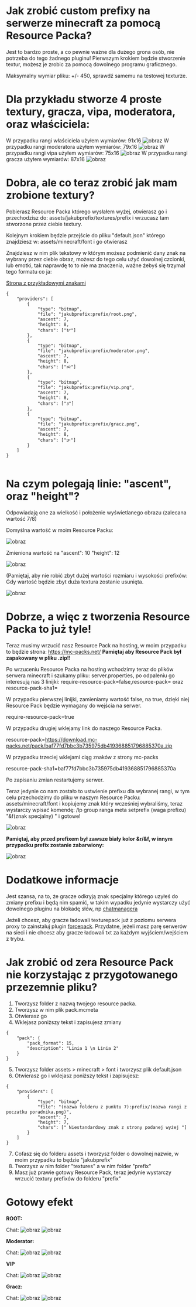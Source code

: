 # Jak zrobić custom prefixy na serwerze minecraft za pomocą Resource Packa?

Jest to bardzo proste, a co pewnie ważne dla dużego grona osób, nie potrzeba do tego żadnego pluginu!
Pierwszym krokiem będzie stworzenie textur, możesz je zrobic za pomocą dowolnego programu graficznego.

Maksymalny wymiar pliku: +/- 450, sprawdź samemu na testowej texturze.

# Dla przykładu stworze 4 proste textury, gracza, vipa, moderatora, oraz właściciela:

W przypadku rangi właściciela użyłem wymiarów:
91x16 ![obraz](https://github.com/user-attachments/assets/806ef04f-92a1-4480-a0c1-245ee7724185)
W przypadku rangi moderatora użyłem wymiarów:
79x16 ![obraz](https://github.com/user-attachments/assets/5cf5a056-3ecd-4968-b1eb-dae54fc78554)
W przypadku rangi vipa użyłem wymiarów:
75x16 ![obraz](https://github.com/user-attachments/assets/80da3696-c153-411e-95df-e80ead225abf)
W przypadku rangi gracza użyłem wymiarów:
87x16 ![obraz](https://github.com/user-attachments/assets/4fdb46a1-31b1-4de5-b3c9-3719414fda27)

# Dobra, ale co teraz zrobić jak mam zrobione textury?
Pobierasz Resource Packa którego wysłałem wyżej, otwierasz go i przechodzisz do: assets/jakubprefix/textures/prefix i wrzucasz tam stworzone przez ciebie textury.

Kolejnym krokiem będzie przejście do pliku "default.json" którego znajdziesz w: assets/minecraft/font i go otwierasz

Znajdziesz w nim plik tekstowy w którym możesz podmienić dany znak na wybrany przez ciebie obraz, możesz do tego celu użyć dowolnej czcionki, lub emotki, tak naprawdę to to nie ma znaczenia, ważne żebyś się trzymał tego formatu co ja:

[Strona z przykładowymi znakami](https://jrgraphix.net/r/Unicode/E000-F8FF)
```
{
    "providers": [
        {
            "type": "bitmap",
            "file": "jakubprefix:prefix/root.png",
            "ascent": 7,
            "height": 8,
            "chars": ["ᜀ"]
        },
        {
            "type": "bitmap",
            "file": "jakubprefix:prefix/moderator.png",
            "ascent": 7,
            "height": 8,
            "chars": ["ᜁ"]
        },
        {
            "type": "bitmap",
            "file": "jakubprefix:prefix/vip.png",
            "ascent": 7,
            "height": 8,
            "chars": ["ᜂ"]
        },
        {
            "type": "bitmap",
            "file": "jakubprefix:prefix/gracz.png",
            "ascent": 7,
            "height": 8,
            "chars": ["ᜃ"]
        }
    ]
}


```
# Na czym polegają linie: "ascent", oraz "height"?


Odpowiadają one za wielkość i położenie wyświetlanego obrazu (zalecana wartość 7/8)

Domyślna wartość w moim Resource Packu:

![obraz](https://github.com/user-attachments/assets/aaa07922-7122-47e5-ab4b-0e9342c1fcec)

Zmieniona wartość na 
"ascent": 10
"height": 12

![obraz](https://github.com/user-attachments/assets/e98e70c5-e33e-41fe-a7a0-63c03fbfac7a)

(Pamiętaj, aby nie robić zbyt dużej wartości rozmiaru i wysokości prefixów: Gdy wartość będzie zbyt duża textura zostanie usunięta.

![obraz](https://github.com/user-attachments/assets/b6741a79-7a0f-4cd5-992c-d071360d8d87)

# Dobrze, a więc z tworzenia Resource Packa to już tyle!

Teraz musimy wrzucić nasz Resource Pack na hosting, w moim przypadku to będzie strona: https://mc-packs.net/ 
**Pamiętaj aby Resource Pack był zapakowany w pliku .zip!!**

Po wrzuceniu Resource Packa na hosting wchodzimy teraz do plików serwera minecraft i szukamy pliku: server.properties, po odpaleniu go interesują nas 3 linijki:
require-resource-pack=false,resource-pack= oraz resource-pack-sha1=

W przypadku pierwszej linijki, zamieniamy wartość false, na true, dzięki niej Resource Pack będzie wymagany do wejścia na serwer.

require-resource-pack=true

W przypadku drugiej wklejamy link do naszego Resource Packa.

resource-pack=https://download.mc-packs.net/pack/baf77fd7bbc3b735975db419368851796885370a.zip

W przypadku trzeciej wklejami ciąg znaków z strony mc-packs

resource-pack-sha1=baf77fd7bbc3b735975db419368851796885370a

Po zapisaniu zmian restartujemy serwer.

Teraz jedynie co nam zostało to ustwienie prefixu dla wybranej rangi, w tym celu przechodzimy do pliku w naszym Resource Packu: assets/minecraft/font i kopiujemy znak który wcześniej wybraliśmy, teraz wystarczy wpisać komendę:
/lp group ranga meta setprefix (waga prefixu) "&f(znak specjalny) " i gotowe!

![obraz](https://github.com/user-attachments/assets/aaa07922-7122-47e5-ab4b-0e9342c1fcec)

**Pamiętaj, aby przed prefixem był zawsze biały kolor &r/&f, w innym przypadku prefix zostanie zabarwiony:**

![obraz](https://github.com/user-attachments/assets/d445d342-a27d-4fa4-a08f-412c91809e8f)


# Dodatkowe informacje
Jest szansa, na to, że gracze odkryją znak specjalny którego uzyłeś do zmiany prefixu i będą nim spamić, w takim wypadku jedynie wystarczy użyć dowolnego pluginu na blokadę słów, np [chatmanagera](https://www.spigotmc.org/resources/chat-manager-1-8-1-20-30-features-and-40-commands.52245/ )

Jeżeli chcesz, aby gracze ładowali texturepack już z poziomu serwera proxy to zainstaluj plugin [forcepack](https://github.com/SamB440/ForcePack/releases). Przydatne, jeżeli masz parę serwerów na sieci i nie chcesz aby gracze ładowali txt za każdym wyjściem/wejściem z trybu. 




# Jak zrobić od zera Resource Pack nie korzystając z przygotowanego przezemnie pliku?

1. Tworzysz folder z nazwą twojego resource packa.
2. Tworzysz w nim plik pack.mcmeta
3. Otwierasz go
4. Wklejasz poniższy tekst i zapisujesz zmiany
```
{
    "pack": {
        "pack_format": 15,
        "description": "Linia 1 \n Linia 2"
    }
}
```
5. Tworzysz folder assets > minecraft > font i tworzysz plik default.json
6. Otwierasz go i wklejasz poniższy tekst i zapisujesz:
```
{
    "providers": [
        {
            "type": "bitmap",
            "file": "(nazwa folderu z punktu 7):prefix/(nazwa rangi z poczatku poradnika.png)",
            "ascent": 7,
            "height": 7,
            "chars": [" Niestandardowy znak z strony podanej wyżej "]
        }        
    ]
}
```
7. Cofasz się do folderu assets i tworzysz folder o dowolnej nazwie, w moim przypadku to będzie "jakubprefix"
8. Tworzysz w nim folder "textures" a w nim folder "prefix"
9. Masz już prawie gotowy Resource Pack, teraz jedynie wystarczy wrzucić textury prefixów do folderu "prefix"


# Gotowy efekt

**ROOT:**

Chat: ![obraz](https://github.com/user-attachments/assets/b0630c8f-5e68-4ad9-9d34-d453994b7e39)
![obraz](https://github.com/user-attachments/assets/194ae9e1-afe2-47ff-8a6e-dfe50b41eea5)

**Moderator:**

Chat: ![obraz](https://github.com/user-attachments/assets/6ae2fd0c-b7c7-43dc-98c5-cbcee73ae05b)
![obraz](https://github.com/user-attachments/assets/87c48843-7a11-437d-8832-25bd952b05f8)



**VIP**

Chat: ![obraz](https://github.com/user-attachments/assets/10fbe01e-cc06-469a-ae0e-7234790439a2)
![obraz](https://github.com/user-attachments/assets/19825068-d740-4de7-a0ff-f4ae1a587d5e)


**Gracz:**

Chat: ![obraz](https://github.com/user-attachments/assets/e7fcd001-b18a-4c04-be7c-25b6d1cf9e9a)
![obraz](https://github.com/user-attachments/assets/63bed32d-220e-4d70-bccd-698583de6789)



